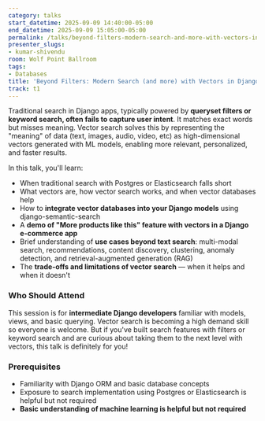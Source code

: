 ```yaml
---
category: talks
start_datetime: 2025-09-09 14:40:00-05:00
end_datetime: 2025-09-09 15:05:00-05:00
permalink: /talks/beyond-filters-modern-search-and-more-with-vectors-in-django/
presenter_slugs:
- kumar-shivendu
room: Wolf Point Ballroom
tags:
- Databases
title: 'Beyond Filters: Modern Search (and more) with Vectors in Django'
track: t1
---
```


Traditional search in Django apps, typically powered by **queryset filters or keyword search, often fails to capture user intent**. It matches exact words but misses meaning. Vector search solves this by representing the "meaning" of data (text, images, audio, video, etc) as high-dimensional vectors generated with ML models, enabling more relevant, personalized, and faster results. 

In this talk, you'll learn:
- When traditional search with Postgres or Elasticsearch falls short
- What vectors are, how vector search works, and when vector databases help
- How to **integrate vector databases into your Django models** using django-semantic-search
- A **demo of "More products like this" feature with vectors in a Django e-commerce app**
- Brief understanding of **use cases beyond text search**: multi-modal search, recommendations, content discovery, clustering, anomaly detection, and retrieval-augmented generation (RAG)
- The **trade-offs and limitations of vector search** — when it helps and when it doesn't

### Who Should Attend
This session is for **intermediate Django developers** familiar with models, views, and basic querying. Vector search is becoming a high demand skill so everyone is welcome. But if you've built search features with filters or keyword search and are curious about taking them to the next level with vectors, this talk is definitely for you! 

### Prerequisites
- Familiarity with Django ORM and basic database concepts
- Exposure to search implementation using Postgres or Elasticsearch is helpful but not required
- **Basic understanding of machine learning is helpful but not required**